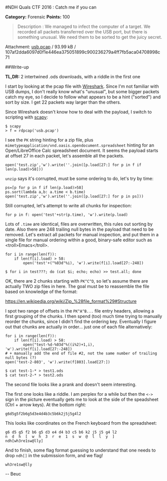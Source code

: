 #NDH Quals CTF 2016 : Catch me if you can

**Category:** Forensic **Points:** 100

> Description : We managed to infect the computer of a target. We recorded all packets transferred over the USB port, but there is something unusual. We need them to be sorted to get the juicy secret.

Attachment: [usb.pcap](usb.pcap) / 93.99 kB / 107af2dda6097d0f1e446ea375051899c900236279a4ff7fb5aca04708998c71

##Write-up

**TL,DR:** 2 intertwined .ods downloads, with a riddle in the first one

I start by looking at the pcap file with [Wireshark](https://www.wireshark.org/).
Since I'm not familiar with USB dumps, I don't really know what's
"unusual", but some bigger packets catch my eye, so I decide to
follow what appears to be a hint ("sorted") and sort by size.
I get 22 packets way larger than the others.

Since Wireshark doesn't know how to deal with the payload, I switch
to scripting with [scapy](http://www.secdev.org/projects/scapy/):

```
$ scapy
> f = rdpcap('usb.pcap')
```

I see the `PK` string hinting for a zip file, plus
`mimetypeapplication/vnd.oasis.opendocument.spreadsheet` hinting for
an Open/LibreOffice Calc spreadsheet document. It seems the payload
starts at offset 27 in each packet, let's assemble all the packets.
```
open('test.zip','w').write(''.join([p.load[27:] for p in f if len(p.load)>58]))
```

`unzip` says it's corrupted, must be some ordering to do, let's try by time:

```
ps=[p for p in f if len(p.load)>58]
ps.sort(lambda a,b: a.time < b.time)
open('test.zip','w').write(''.join([p.load[27:] for p in ps]))
```

Still corrupted, let's attempt to write all chunks for inspection:
```
for p in f: open('test'+str(p.time), 'w').write(p.load)
```

Lots of `.time` are identical, files are overwritten, this rules out
sorting by date. Also there are 248 trailing null bytes in the payload
that need to be removed. Let's extract all packets for manual
inspection, and put them in a single file for manual ordering
within a good, binary-safe editor such as &lt;troll&gt;Emacs&lt;/troll&gt;.
```
for i in range(len(f)):
    if len(f[i].load) > 58:
        open('test'+("%03d"%i), 'w').write(f[i].load[27:-248])
```
```
$ for i in test???; do (cat $i; echo; echo) >> test.all; done
```

OK, there are 2 chunks starting with `PK^C^D`, so let's assume there
are actually TWO zip files in here.  The goal must be to reassemble
the file based on knowledge of the format:

https://en.wikipedia.org/wiki/Zip_%28file_format%29#Structure

I spot two range of offsets in the `PK^A^B...` file entry headers, allowing a first grouping of the
chunks.  I then spend (too) much time trying to manually reorder the chunks,
since I didn't find the ordering key.  Eventually I figure out that
chunks are actually in order... just one of each file alternatively:
```
for i in range(len(f)):
    if len(f[i].load) > 58:
        open("test-%d-%03d"%((i%2)+1,i), 'w').write(f[i].load[27:-248])
# + manually add the end of file #2, not the same number of trailing null bytes (?)
open('test-2-803', 'w').write(f[803].load[27:])
```
```
$ cat test-1-* > test1.ods
$ cat test-2-* > test2.ods
```

The second file looks like a prank and doesn't seem interesting.

The first one looks like a riddle.  I am perplex for a while but
then the `<->` sign in the picture eventually gets me to look at the side of
the speadsheet (Ctrl + arrow keys).  At the bottom right:
```
g6d5g5f2b6g5d3e4d4b3c5b6k2j5j5g4l2
```

This looks like coordinates on the French keyboard from the spreadsheet:
```
g6 d5 g5 f2 b6 g5 d3 e4 d4 b3 c5 b6 k2 j5 j5 g4 l2
n  d  h  [  w  h  3  r  e  1  s  w  @  l  l  y  ]
ndh[wh3re1sw@lly]
```

And to finish, some flag format guessing to understand that one needs to drop `ndh[]` in the submission form, and we flag!

```
wh3re1sw@lly
```

-- Beuc

